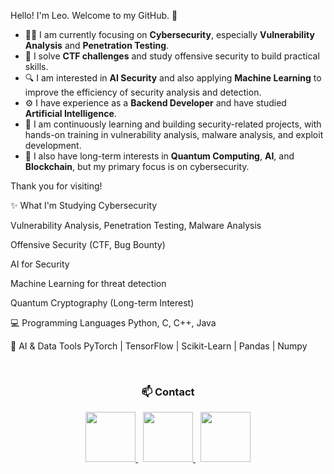 
<!--타이틀 부분-->
Hello! I'm Leo. Welcome to my GitHub. 🚀

- 👨‍💻 I am currently focusing on **Cybersecurity**, especially **Vulnerability Analysis** and **Penetration Testing**.
- 🎯 I solve **CTF challenges** and study offensive security to build practical skills.
- 🔍 I am interested in **AI Security** and also applying **Machine Learning** to improve the efficiency of security analysis and detection.
- ⚙️ I have experience as a **Backend Developer** and have studied **Artificial Intelligence**.
- 🌱 I am continuously learning and building security-related projects, with hands-on training in vulnerability analysis, malware analysis, and exploit development.
- 🚀 I also have long-term interests in **Quantum Computing**, **AI**, and **Blockchain**, but my primary focus is on cybersecurity.

Thank you for visiting!


<!--내용 부분-->
✨ What I'm Studying
Cybersecurity

Vulnerability Analysis, Penetration Testing, Malware Analysis

Offensive Security (CTF, Bug Bounty)

AI for Security

Machine Learning for threat detection

Quantum Cryptography (Long-term Interest)


💻 Programming Languages
Python, C, C++, Java


🧰 AI & Data Tools
PyTorch | TensorFlow | Scikit-Learn | Pandas | Numpy

<br>


<h3 align="center">📫 Contact</h3>
<div align="center">
  <a href="https://imperialtechnic.notion.site/Kaiserliche-Hofburg-865c7d277acc4ac5bed9e187575d3c02?pvs=74" title="Notion">
    <img src="https://img.shields.io/badge/Notion-F3F3F3.svg?style=for-the-badge&logo=notion&logoColor=black" width="80" height="80"/>
  </a>&nbsp;
  <a href="https://www.linkedin.com/in/seminleekorea" title="LinkedIn">
    <img src="http://img.shields.io/badge/-LinkedIn-0072b1?style=flat&logo=linkedin" width="80" height="80"/>
  </a>&nbsp;
  <a href="https://substack.com/@leolee3" title="Substack">
    <img src="https://i.postimg.cc/wjmvRPxJ/substack.png" width="80" height="80"/>
  </a>
</div>
